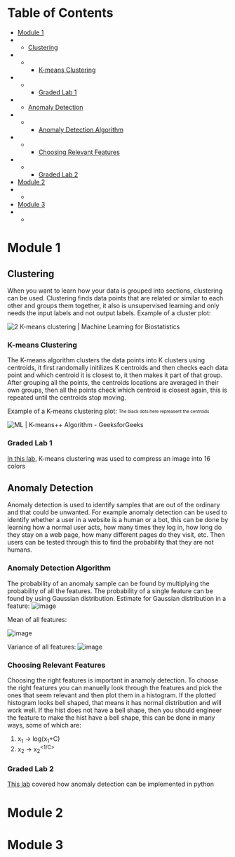  # Table of Contents
 - [Module 1](#module-1)
 - - [Clustering](#Clustering)
 - - - [K-means Clustering](#K-means-Clustering)
 - - - [Graded Lab 1](Graded-Lab-1)
 - - [Anomaly Detection](#Anomaly-Detection)
 - - - [Anomaly Detection Algorithm](#Anomaly-Detection-Algorithm)
 - - - [Choosing Relevant Features](#Choosing-Relevant-Features)
 - - - [Graded Lab 2](#Graded-Lab-2)
 - [Module 2](#module-2)
 - - 
 - [Module 3](#module-3)
 - -
 
# Module 1
## Clustering
When you want to learn how your data is grouped into sections, clustering can be used. Clustering finds data points that are related or similar to each other and groups them together, it also is unsupervised learning and only needs the input labels and not output labels.
Example of a cluster plot:

![2 K-means clustering | Machine Learning for Biostatistics](https://bookdown.org/tpinto_home/Unsupervised-learning/kmeans.png)


### K-means Clustering
The K-means algorithm clusters the data points into K clusters using centroids, it first randomally initilizes K centroids and then checks each data point and which centroid it is closest to, it then makes it part of that group. After grouping all the points, the centroids locations are averaged in their own groups, then all the points check which centroid is closest again, this is repeated until the centroids stop moving.

Example of a K-means clustering plot:
<sub><sup>The black dots here repreasent the centroids</sup></sub>

![ML | K-means++ Algorithm - GeeksforGeeks](https://media.geeksforgeeks.org/wp-content/uploads/20190812011831/Screenshot-2019-08-12-at-1.09.42-AM.png)

### Graded Lab 1
[In this lab](C3_W1_KMeans_Assignment.ipynb), K-means clustering was used to compress an image into 16 colors

## Anomaly Detection
Anomaly detection is used to identify samples that are out of the ordinary and that could be unwanted. For example anomaly detection can be used to identify whether a user in a website is a human or a bot, this can be done by learning how a normal user acts, how many times they log in, how long do they stay on a web page, how many different pages do they visit, etc. Then users can be tested through this to find the probability that they are not humans.

### Anomaly Detection Algorithm
The probability of an anomaly sample can be found by multiplying the probability of all the features. The probability of a single feature can be found by using Gaussian distribution.
Estimate for Gaussian distribution in a feature:
 ![image](https://user-images.githubusercontent.com/121340570/235346056-0b26b9fa-514c-4c18-841c-2e9f95d87bcb.png)
 
Mean of all features:

![image](https://user-images.githubusercontent.com/121340570/235346181-5a78abf2-8b1b-47db-9ec0-09a7c1e9e50e.png)

Variance of all features:
![image](https://user-images.githubusercontent.com/121340570/235346209-92a7ce3f-529a-40ec-8169-ce994bf6bbc6.png)

### Choosing Relevant Features
Choosing the right features is important in anamoly detection. To choose the right features you can manuelly look through the features and pick the ones that seem relevant and then plot them in a histogram. 
If the plotted histogram looks bell shaped, that means it has normal distribution and will work well. If the hist does not have a bell shape, then you should engineer the feature to make the hist have a bell shape, this can be done in many ways, some of which are: 
1. x<sub>1</sub> → log(x<sub>1</sub>+C)
2. x<sub>2</sub> → x<sub>2</sub><sup><1/C></sup>

### Graded Lab 2
[This lab](C3_W1_Anomaly_Detection.ipynb) covered how anomaly detection can be implemented in python

 
 # Module 2
 
 # Module 3
